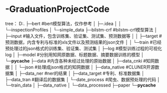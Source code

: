 # -GraduationProjectCode
tree：
        D:.
        ├─bert        #bert模型算法，仅作参考
        │  ├─.idea
        │  │  └─inspectionProfiles
        │  └─simple_data
        ├─bilstm-crf  #bilstm-crf模型算法
        │  ├─input      #输入文件，包含训练集、验证集、测试集、预测数据等
        │  │  ├─target    #预测数据，内含专利与标准的xls文件以及预测结果的json文件
        │  │  └─train     #已经预处理过的json格式的训练集、验证集、测试集
        │  ├─log        #模型训练过程的可视化log
        │  ├─model      #分别用知网原数据、标题数据、摘要数据训练的模型
        │  └─__pycache__
        ├─data        #内含各种未经过处理的原始数据
        │  ├─data_cnki    #知网数据
        │  │  └─json        #处理成json格式的知网数据
        │  ├─data_native  #CLUNER开源数据集
        │  ├─data_ner     #ner的结果
        │  ├─data_target  #专利、标准数据集
        │  ├─data_tran    #翻译后的数据集
        │  └─date_process #爬虫、数据预处理的代码
        │      └─train_data
        │          ├─data_native
        │          └─data_processed
        ├─paper
        └─__pycache__
  
  
